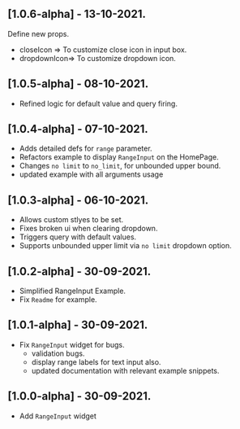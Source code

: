 ## [1.0.6-alpha] - 13-10-2021.

Define new props.
- closeIcon => To customize close icon in input box.
- dropdownIcon=> To customize dropdown icon.
## [1.0.5-alpha] - 08-10-2021.

- Refined logic for default value and query firing.
## [1.0.4-alpha] - 07-10-2021.

- Adds detailed defs for `range` parameter.
- Refactors example to display `RangeInput` on the HomePage.
- Changes `no limit` to `no_limit`, for unbounded upper bound.
- updated example with all arguments usage
## [1.0.3-alpha] - 06-10-2021.

- Allows custom stlyes to be set.
- Fixes broken ui when clearing dropdown.
- Triggers query with default values.
- Supports unbounded upper limit via `no limit` dropdown option.
## [1.0.2-alpha] - 30-09-2021.

- Simplified RangeInput Example.
- Fix `Readme` for example.
## [1.0.1-alpha] - 30-09-2021.

- Fix `RangeInput` widget for bugs.
    - validation bugs.
    - display range labels for text input also.
    - updated documentation with relevant example snippets.
## [1.0.0-alpha] - 30-09-2021.

- Add `RangeInput` widget
